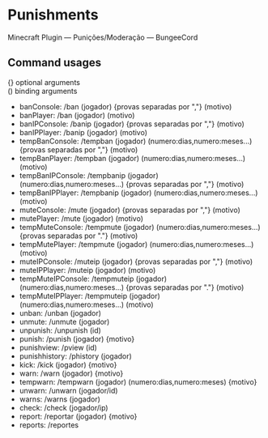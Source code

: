 # Punishments

Minecraft Plugin — Punições/Moderação — BungeeCord

## Command usages

{} optional arguments <br>
() binding arguments

- banConsole: /ban (jogador) {provas separadas por ","} (motivo)
- banPlayer: /ban (jogador) (motivo)
- banIPConsole: /banip (jogador) {provas separadas por ","} (motivo)
- banIPPlayer: /banip (jogador) (motivo)
- tempBanConsole: /tempban (jogador) (numero:dias,numero:meses...) {provas separadas por ","} (motivo)
- tempBanPlayer: /tempban (jogador) (numero:dias,numero:meses...) (motivo)
- tempBanIPConsole: /tempbanip (jogador) (numero:dias,numero:meses...) {provas separadas por ","} (motivo)
- tempBanIPPlayer: /tempbanip (jogador) (numero:dias,numero:meses...) (motivo)
- muteConsole: /mute (jogador) {provas separadas por ","} (motivo)
- mutePlayer: /mute (jogador) (motivo)
- tempMuteConsole: /tempmute (jogador) (numero:dias,numero:meses...) {provas separadas por "."} (motivo)
- tempMutePlayer: /tempmute (jogador) (numero:dias,numero:meses...) (motivo)
- muteIPConsole: /muteip (jogador) {provas separadas por ","} (motivo)
- muteIPPlayer: /muteip (jogador) (motivo)
- tempMuteIPConsole: /tempmuteip (jogador) (numero:dias,numero:meses...) {provas separadas por "."} (motivo)
- tempMuteIPPlayer: /tempmuteip (jogador) (numero:dias,numero:meses...) (motivo)
- unban: /unban (jogador)
- unmute: /unmute (jogador)
- unpunish: /unpunish (id)
- punish: /punish (jogador) {motivo}
- punishview: /pview (id)
- punishhistory: /phistory (jogador)
- kick: /kick (jogador) {motivo}
- warn: /warn (jogador) {motivo}
- tempwarn: /tempwarn (jogador) (numero:dias,numero:meses) {motivo}
- unwarn: /unwarn (jogador/id)
- warns: /warns (jogador)
- check: /check (jogador/ip)
- report: /reportar (jogador) {motivo}
- reports: /reportes